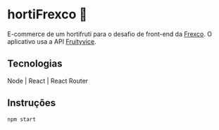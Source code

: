 # hortiFrexco 🍋

E-commerce de um hortifruti para o desafio de front-end da [Frexco](https://frexco.com.br/). O aplicativo usa a API [Fruityvice](https://www.fruityvice.com/doc/index.html).

## Tecnologias
Node | React | React Router

## Instruções
```shell
npm start
```

